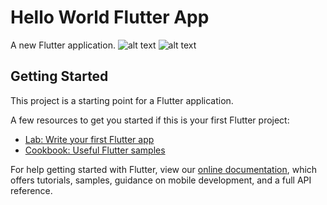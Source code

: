 # Hello World Flutter App

A new Flutter application.
![alt text](https://github.com/aloksharma9656/Hello-World-Flutter-App/blob/master/Screenshot_20181206-125203.jpg)
![alt text](https://github.com/aloksharma9656/Hello-World-Flutter-App/blob/master/Screenshot_20181206-125212.jpg)
## Getting Started

This project is a starting point for a Flutter application.

A few resources to get you started if this is your first Flutter project:

- [Lab: Write your first Flutter app](https://flutter.io/docs/get-started/codelab)
- [Cookbook: Useful Flutter samples](https://flutter.io/docs/cookbook)

For help getting started with Flutter, view our 
[online documentation](https://flutter.io/docs), which offers tutorials, 
samples, guidance on mobile development, and a full API reference.
